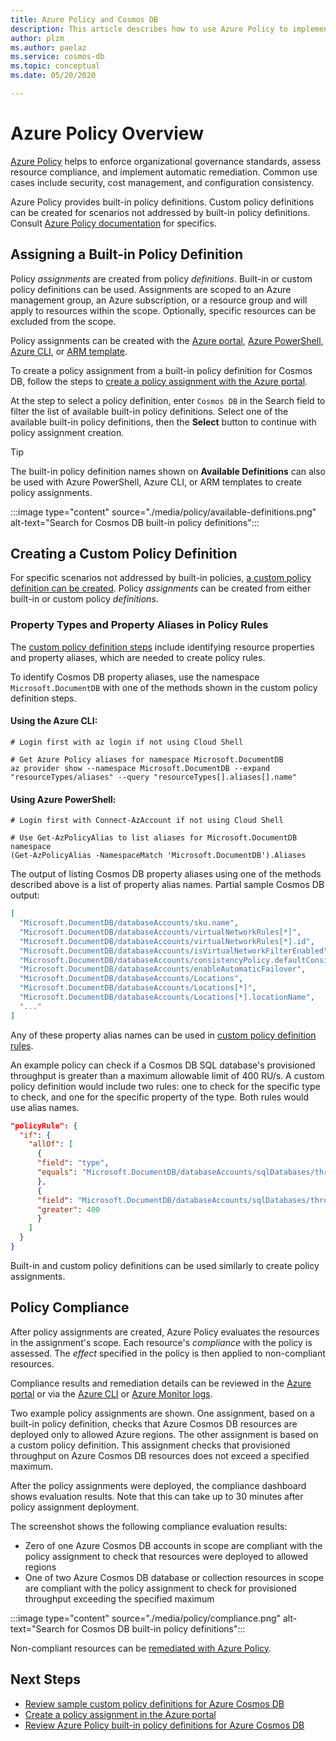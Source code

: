 ```yaml
---
title: Azure Policy and Cosmos DB
description: This article describes how to use Azure Policy to implement governance and controls for Cosmos DB resources.
author: plzm
ms.author: paelaz
ms.service: cosmos-db
ms.topic: conceptual
ms.date: 05/20/2020

---
```


# Azure Policy Overview

[Azure Policy](../governance/policy/overview.md) helps to enforce organizational governance standards, assess resource compliance, and implement automatic remediation. Common use cases include security, cost management, and configuration consistency.

Azure Policy provides built-in policy definitions. Custom policy definitions can be created for scenarios not addressed by built-in policy definitions. Consult [Azure Policy documentation](../governance/policy/overview.md) for specifics.

## Assigning a Built-in Policy Definition

Policy _assignments_ are created from policy _definitions_. Built-in or custom policy definitions can be used. Assignments are scoped to an Azure management group, an Azure subscription, or a resource group and will apply to resources within the scope. Optionally, specific resources can be excluded from the scope.

Policy assignments can be created with the [Azure portal](../governance/policy/assign-policy-portal.md), [Azure PowerShell](../governance/policy/assign-policy-powershell.md), [Azure CLI](../governance/policy/assign-policy-azurecli.md), or [ARM template](../governance/policy/assign-policy-template.md).

To create a policy assignment from a built-in policy definition for Cosmos DB, follow the steps to [create a policy assignment with the Azure portal](../governance/policy/assign-policy-portal.md).

At the step to select a policy definition, enter `Cosmos DB` in the Search field to filter the list of available built-in policy definitions. Select one of the available built-in policy definitions, then the **Select** button to continue with policy assignment creation.

> [!TIP]
> The built-in policy definition names shown on **Available Definitions** can also be used with Azure PowerShell, Azure CLI, or ARM templates to create policy assignments.

:::image type="content" source="./media/policy/available-definitions.png" alt-text="Search for Cosmos DB built-in policy definitions":::

## Creating a Custom Policy Definition

For specific scenarios not addressed by built-in policies, [a custom policy definition can be created](../governance/policy/tutorials/create-custom-policy-definition). Policy _assignments_ can be created from either built-in or custom policy _definitions_.

### Property Types and Property Aliases in Policy Rules

The [custom policy definition steps](../governance/policy/tutorials/create-custom-policy-definition) include identifying resource properties and property aliases, which are needed to create policy rules.

To identify Cosmos DB property aliases, use the namespace `Microsoft.DocumentDB` with one of the methods shown in the custom policy definition steps.

#### Using the Azure CLI:
```azurecli-interactive
# Login first with az login if not using Cloud Shell

# Get Azure Policy aliases for namespace Microsoft.DocumentDB
az provider show --namespace Microsoft.DocumentDB --expand "resourceTypes/aliases" --query "resourceTypes[].aliases[].name"
```

#### Using Azure PowerShell:
```azurepowershell-interactive
# Login first with Connect-AzAccount if not using Cloud Shell

# Use Get-AzPolicyAlias to list aliases for Microsoft.DocumentDB namespace
(Get-AzPolicyAlias -NamespaceMatch 'Microsoft.DocumentDB').Aliases
```

The output of listing Cosmos DB property aliases using one of the methods described above is a list of property alias names. Partial sample Cosmos DB output:

```json
[
  "Microsoft.DocumentDB/databaseAccounts/sku.name",
  "Microsoft.DocumentDB/databaseAccounts/virtualNetworkRules[*]",
  "Microsoft.DocumentDB/databaseAccounts/virtualNetworkRules[*].id",
  "Microsoft.DocumentDB/databaseAccounts/isVirtualNetworkFilterEnabled",
  "Microsoft.DocumentDB/databaseAccounts/consistencyPolicy.defaultConsistencyLevel",
  "Microsoft.DocumentDB/databaseAccounts/enableAutomaticFailover",
  "Microsoft.DocumentDB/databaseAccounts/Locations",
  "Microsoft.DocumentDB/databaseAccounts/Locations[*]",
  "Microsoft.DocumentDB/databaseAccounts/Locations[*].locationName",
  "..."
]
```

Any of these property alias names can be used in [custom policy definition rules](../governance/policy/tutorials/create-custom-policy-definition#policy-rule).

An example policy can check if a Cosmos DB SQL database's provisioned throughput is greater than a maximum allowable limit of 400 RU/s. A custom policy definition would include two rules: one to check for the specific type to check, and one for the specific property of the type. Both rules would use alias names.

```json
"policyRule": {
  "if": {
    "allOf": [
      {
      "field": "type",
      "equals": "Microsoft.DocumentDB/databaseAccounts/sqlDatabases/throughputSettings"
      },
      {
      "field": "Microsoft.DocumentDB/databaseAccounts/sqlDatabases/throughputSettings/default.resource.throughput",
      "greater": 400
      }
    ]
  }
}
```

Built-in and custom policy definitions can be used similarly to create policy assignments.

## Policy Compliance

After policy assignments are created, Azure Policy evaluates the resources in the assignment's scope. Each resource's _compliance_ with the policy is assessed. The _effect_ specified in the policy is then applied to non-compliant resources.

Compliance results and remediation details can be reviewed in the [Azure portal](../governance/policy/how-to/get-compliance-data#portal) or via the [Azure CLI](../governance/policy/how-to/get-compliance-data#command-line) or [Azure Monitor logs](../governance/policy/how-to/get-compliance-data#azure-monitor-logs).

Two example policy assignments are shown. One assignment, based on a built-in policy definition, checks that Azure Cosmos DB resources are deployed only to allowed Azure regions. The other assignment is based on a custom policy definition. This assignment checks that provisioned throughput on Azure Cosmos DB resources does not exceed a specified maximum.

After the policy assignments were deployed, the compliance dashboard shows evaluation results. Note that this can take up to 30 minutes after policy assignment deployment.

The screenshot shows the following compliance evaluation results:

- Zero of one Azure Cosmos DB accounts in scope are compliant with the policy assignment to check that resources were deployed to allowed regions
- One of two Azure Cosmos DB database or collection resources in scope are compliant with the policy assignment to check for provisioned throughput exceeding the specified maximum

:::image type="content" source="./media/policy/compliance.png" alt-text="Search for Cosmos DB built-in policy definitions":::

Non-compliant resources can be [remediated with Azure Policy](../governance/policy/how-to/remediate-resources).

## Next Steps

- [Review sample custom policy definitions for Azure Cosmos DB](https://github.com/Azure/azure-policy/tree/master/samples/CosmosDB)
- [Create a policy assignment in the Azure portal](../governance/policy/assign-policy-portal)
- [Review Azure Policy built-in policy definitions for Azure Cosmos DB](./policy-samples.md)
